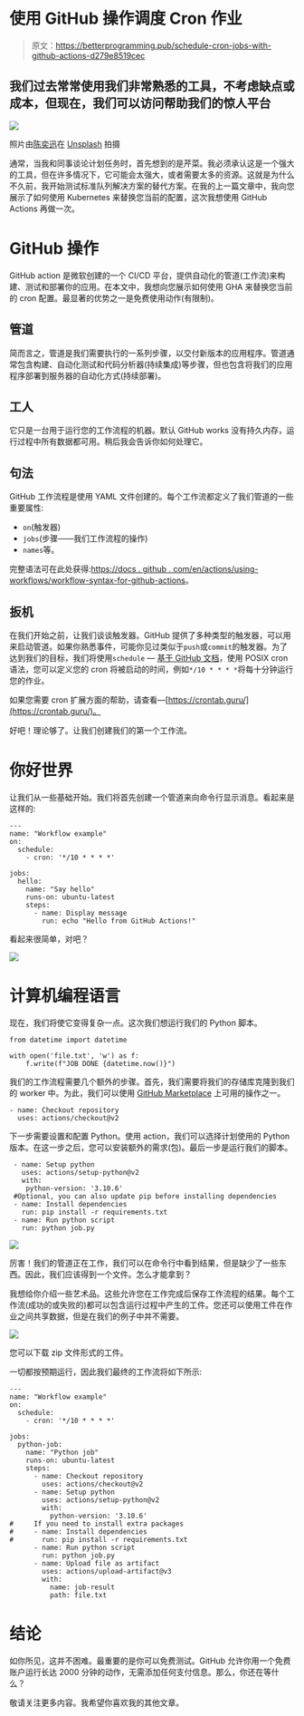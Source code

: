 # 使用 GitHub 操作调度 Cron 作业

> 原文：<https://betterprogramming.pub/schedule-cron-jobs-with-github-actions-d279e8519cec>

## 我们过去常常使用我们非常熟悉的工具，不考虑缺点或成本，但现在，我们可以访问帮助我们的惊人平台

![](img/8ac5d231e99a363ac2bb166dcaec72e2.png)

照片由[陈奕迅](https://unsplash.com/@okcdz?utm_source=medium&utm_medium=referral)在 [Unsplash](https://unsplash.com?utm_source=medium&utm_medium=referral) 拍摄

通常，当我和同事谈论计划任务时，首先想到的是芹菜。我必须承认这是一个强大的工具，但在许多情况下，它可能会太强大，或者需要太多的资源。这就是为什么不久前，我开始测试标准队列解决方案的替代方案。在我的上一篇文章中，我向您展示了如何使用 Kubernetes 来替换您当前的配置，这次我想使用 GitHub Actions 再做一次。

# GitHub 操作

GitHub action 是微软创建的一个 CI/CD 平台，提供自动化的管道(工作流)来构建、测试和部署你的应用。在本文中，我想向您展示如何使用 GHA 来替换您当前的 cron 配置。最显著的优势之一是免费使用动作(有限制)。

## 管道

简而言之，管道是我们需要执行的一系列步骤，以交付新版本的应用程序。管道通常包含构建、自动化测试和代码分析器(持续集成)等步骤，但也包含将我们的应用程序部署到服务器的自动化方式(持续部署)。

## 工人

它只是一台用于运行您的工作流程的机器。默认 GitHub works 没有持久内存，运行过程中所有数据都可用。稍后我会告诉你如何处理它。

## 句法

GitHub 工作流程是使用 YAML 文件创建的。每个工作流都定义了我们管道的一些重要属性:

*   `on`(触发器)
*   `jobs`(步骤——我们工作流程的操作)
*   `names`等。

完整语法可在此处获得:[https://docs . github . com/en/actions/using-workflows/workflow-syntax-for-github-actions](https://docs.github.com/en/actions/using-workflows/workflow-syntax-for-github-actions)。

## 扳机

在我们开始之前，让我们谈谈触发器。GitHub 提供了多种类型的触发器，可以用来启动管道。如果你熟悉事件，可能你见过类似于`push`或`commit`的触发器。为了达到我们的目标，我们将使用`schedule` — [基于 GitHub 文档](https://docs.github.com/en/actions/using-workflows/events-that-trigger-workflows#schedule)，使用 POSIX cron 语法，您可以定义您的 cron 将被启动的时间，例如`*/10 * * * *`将每十分钟运行您的作业。

如果您需要 cron 扩展方面的帮助，请查看—[https://crontab.guru/](https://crontab.guru/)。

好吧！理论够了。让我们创建我们的第一个工作流。

# 你好世界

让我们从一些基础开始。我们将首先创建一个管道来向命令行显示消息。看起来是这样的:

```
---
name: "Workflow example"
on:
  schedule:
    - cron: '*/10 * * * *'

jobs:
  hello:
    name: "Say hello"
    runs-on: ubuntu-latest
    steps:
      - name: Display message
        run: echo "Hello from GitHub Actions!"
```

看起来很简单，对吧？

![](img/533029952c55398e28d81fb4466f7327.png)

# 计算机编程语言

现在，我们将使它变得复杂一点。这次我们想运行我们的 Python 脚本。

```
from datetime import datetime

with open('file.txt', 'w') as f:
    f.write(f"JOB DONE {datetime.now()}") 
```

我们的工作流程需要几个额外的步骤。首先，我们需要将我们的存储库克隆到我们的 worker 中。为此，我们可以使用 [GitHub Marketplace](https://github.com/marketplace) 上可用的操作之一。

```
- name: Checkout repository
  uses: actions/checkout@v2
```

下一步需要设置和配置 Python。使用 action，我们可以选择计划使用的 Python 版本。在这一步之后，您可以安装额外的需求(包)。最后一步是运行我们的脚本。

```
 - name: Setup python
   uses: actions/setup-python@v2
   with:
    python-version: '3.10.6'
 #Optional, you can also update pip before installing dependencies
 - name: Install dependencies
   run: pip install -r requirements.txt
 - name: Run python script
   run: python job.py
```

![](img/fd1f9910401807f80845c5a98ef5392f.png)

厉害！我们的管道正在工作，我们可以在命令行中看到结果，但是缺少了一些东西。因此，我们应该得到一个文件。怎么才能拿到？

我想给你介绍一些艺术品。这些允许您在工作完成后保存工作流程的结果。每个工作流(成功的或失败的)都可以包含运行过程中产生的工件。您还可以使用工件在作业之间共享数据，但是在我们的例子中并不需要。

![](img/cb97142e188be075a4587a2a6d18f548.png)

您可以下载 zip 文件形式的工件。

一切都按预期运行，因此我们最终的工作流将如下所示:

```
---
name: "Workflow example"
on:
  schedule:
    - cron: '*/10 * * * *'

jobs:
  python-job:
    name: "Python job"
    runs-on: ubuntu-latest
    steps:
      - name: Checkout repository
        uses: actions/checkout@v2
      - name: Setup python
        uses: actions/setup-python@v2
        with:
          python-version: '3.10.6'
#     If you need to install extra packages
#     - name: Install dependencies
#       run: pip install -r requirements.txt
      - name: Run python script
        run: python job.py
      - name: Upload file as artifact
        uses: actions/upload-artifact@v3
        with:
          name: job-result
          path: file.txt
```

# 结论

如你所见，这并不困难。最重要的是你可以免费测试。GitHub 允许你用一个免费账户运行长达 2000 分钟的动作，无需添加任何支付信息。那么，你还在等什么？

敬请关注更多内容。我希望你喜欢我的其他文章。